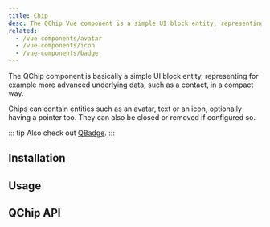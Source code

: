 ```yaml
---
title: Chip
desc: The QChip Vue component is a simple UI block entity, representing for example more advanced underlying data, such as a contact, but in a compact way.
related:
  - /vue-components/avatar
  - /vue-components/icon
  - /vue-components/badge
---
```


The QChip component is basically a simple UI block entity, representing for example more advanced underlying data, such as a contact, in a compact way.

Chips can contain entities such as an avatar, text or an icon, optionally having a pointer too. They can also be closed or removed if configured so.

::: tip
Also check out [QBadge](/vue-components/badge).
:::

## Installation
<doc-installation components="QChip" />

## Usage
<doc-example title="Basic" file="QChip/Basic" />

<doc-example title="Dense" file="QChip/Dense" />

<doc-example title="Size" file="QChip/Size" />

<doc-example title="Square" file="QChip/Square" />

<doc-example title="Outline" file="QChip/Outline" />

<doc-example title="Clickable" file="QChip/Clickable" />

<doc-example title="Selected" file="QChip/Selected" />

<doc-example title="Removable" file="QChip/Removable" />

## QChip API
<doc-api file="QChip" />
